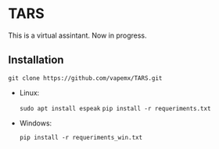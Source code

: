 # TARS
This is a virtual assintant. 
Now in progress.

## Installation

`git clone https://github.com/vapemx/TARS.git`

- Linux:

  `sudo apt install espeak`
  `pip install -r requeriments.txt`
- Windows:
 
  `pip install -r requeriments_win.txt`

